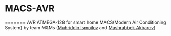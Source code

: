 # MACS-AVR
=======
AVR ATMEGA-128 for smart home MACS(Modern Air Conditioning System)
by team M&Ms 
([Muhriddin Ismoilov](https://github.com/IsmoilovMuhriddin) and [Mashrabbek Akbarov](https://github.com/MashrabbekAkbarov))

